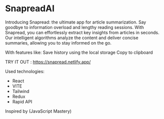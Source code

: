 # SnapreadAI
Introducing Snapread: the ultimate app for article summarization. Say goodbye to information overload and lengthy reading sessions. With Snapread, you can effortlessly extract key insights from articles in seconds. Our intelligent algorithms analyze the content and deliver concise summaries, allowing you to stay informed on the go.

With features like: 
Save history using the local storage 
Copy to clipboard 

TRY IT OUT : https://snapread.netlify.app/

Used technologies: 
<ul>
<li>React</li>
<li>VITE</li>
<li>Tailwind</li>
<li>Redux</li>
<li>Rapid API</li>
</ul>

Inspired by (JavaScript Mastery)
